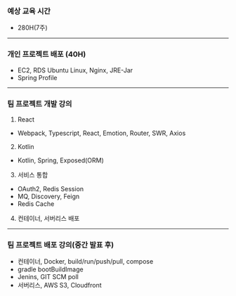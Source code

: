 ### 예상 교육 시간

- 280H(7주)

---

### 개인 프로젝트 배포 (40H)

- EC2, RDS Ubuntu Linux, Nginx, JRE-Jar
- Spring Profile

---

### 팀 프로젝트 개발 강의

1. React

- Webpack, Typescript, React, Emotion, Router, SWR, Axios

2. Kotlin

- Kotlin, Spring, Exposed(ORM)

3. 서비스 통합

- OAuth2, Redis Session
- MQ, Discovery, Feign
- Redis Cache

4. 컨테이너, 서버리스 배포

---

### 팀 프로젝트 배포 강의(중간 발표 후)

- 컨테이너, Docker, build/run/push/pull, compose
- gradle bootBuildImage
- Jenins, GIT SCM poll
- 서버리스, AWS S3, Cloudfront
